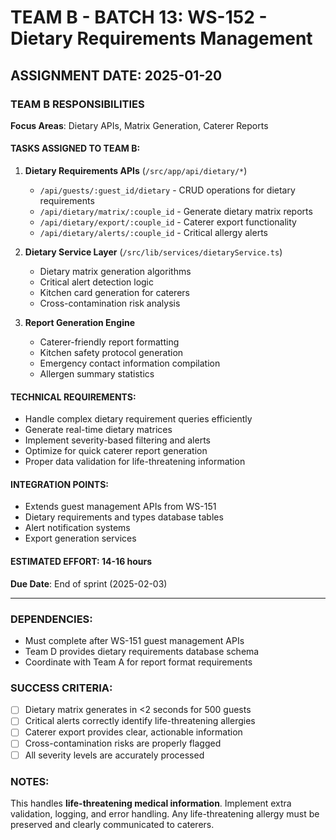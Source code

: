 # TEAM B - BATCH 13: WS-152 - Dietary Requirements Management

## ASSIGNMENT DATE: 2025-01-20

### TEAM B RESPONSIBILITIES
**Focus Areas**: Dietary APIs, Matrix Generation, Caterer Reports

#### TASKS ASSIGNED TO TEAM B:
1. **Dietary Requirements APIs** (`/src/app/api/dietary/*`)
   - `/api/guests/:guest_id/dietary` - CRUD operations for dietary requirements
   - `/api/dietary/matrix/:couple_id` - Generate dietary matrix reports
   - `/api/dietary/export/:couple_id` - Caterer export functionality
   - `/api/dietary/alerts/:couple_id` - Critical allergy alerts

2. **Dietary Service Layer** (`/src/lib/services/dietaryService.ts`)
   - Dietary matrix generation algorithms
   - Critical alert detection logic
   - Kitchen card generation for caterers
   - Cross-contamination risk analysis

3. **Report Generation Engine**
   - Caterer-friendly report formatting
   - Kitchen safety protocol generation
   - Emergency contact information compilation
   - Allergen summary statistics

#### TECHNICAL REQUIREMENTS:
- Handle complex dietary requirement queries efficiently
- Generate real-time dietary matrices
- Implement severity-based filtering and alerts
- Optimize for quick caterer report generation
- Proper data validation for life-threatening information

#### INTEGRATION POINTS:
- Extends guest management APIs from WS-151
- Dietary requirements and types database tables
- Alert notification systems
- Export generation services

#### ESTIMATED EFFORT: 14-16 hours
**Due Date**: End of sprint (2025-02-03)

---

### DEPENDENCIES:
- Must complete after WS-151 guest management APIs
- Team D provides dietary requirements database schema
- Coordinate with Team A for report format requirements

### SUCCESS CRITERIA:
- [ ] Dietary matrix generates in <2 seconds for 500 guests
- [ ] Critical alerts correctly identify life-threatening allergies
- [ ] Caterer export provides clear, actionable information
- [ ] Cross-contamination risks are properly flagged
- [ ] All severity levels are accurately processed

### NOTES:
This handles **life-threatening medical information**. Implement extra validation, logging, and error handling. Any life-threatening allergy must be preserved and clearly communicated to caterers.